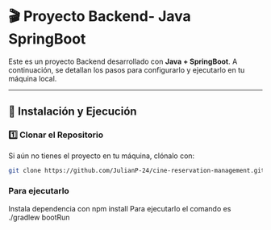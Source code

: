 # 🎬 Proyecto Backend- Java SpringBoot

Este es un proyecto Backend desarrollado con **Java + SpringBoot**. A continuación, se detallan los pasos para configurarlo y ejecutarlo en tu máquina local.

---

## 🚀 Instalación y Ejecución

### 1️⃣ **Clonar el Repositorio**
Si aún no tienes el proyecto en tu máquina, clónalo con:

```sh
git clone https://github.com/JulianP-24/cine-reservation-management.git
```

### Para ejecutarlo
Instala dependencia con npm install
Para ejecutarlo el comando es ./gradlew bootRun 


